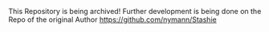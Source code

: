 
This Repository is being archived!
Further development is being done on the Repo of the original Author https://github.com/nymann/Stashie
